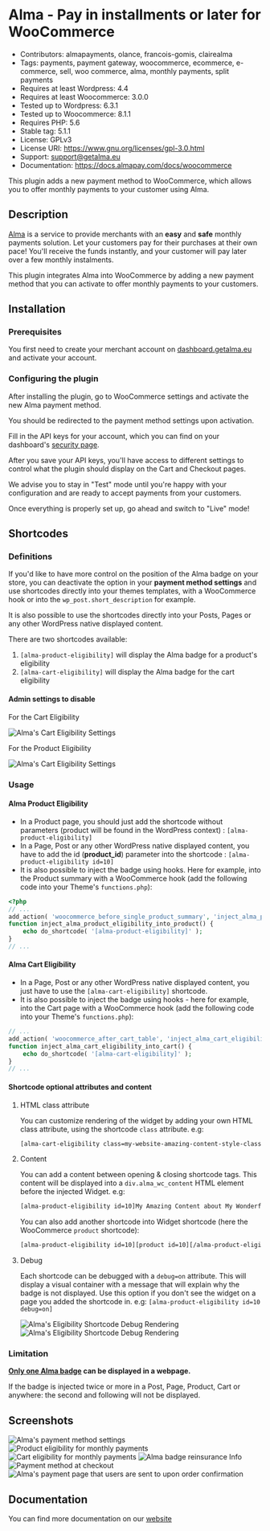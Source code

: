 # Alma - Pay in installments or later for WooCommerce

- Contributors: almapayments, olance, francois-gomis, clairealma
- Tags: payments, payment gateway, woocommerce, ecommerce, e-commerce, sell, woo commerce, alma, monthly payments, split payments
- Requires at least Wordpress: 4.4
- Requires at least Woocommerce: 3.0.0
- Tested up to Wordpress: 6.3.1
- Tested up to Woocommerce: 8.1.1
- Requires PHP: 5.6
- Stable tag: 5.1.1
- License: GPLv3
- License URI: https://www.gnu.org/licenses/gpl-3.0.html
- Support: support@getalma.eu
- Documentation: https://docs.almapay.com/docs/woocommerce

This plugin adds a new payment method to WooCommerce, which allows you to offer monthly payments to your customer using Alma.

## Description

[Alma](https://almapay.com) is a service to provide merchants with an **easy** and **safe** monthly payments solution.
Let your customers pay for their purchases at their own pace! You'll receive the funds instantly, and your customer will pay later over a few monthly instalments.

This plugin integrates Alma into WooCommerce by adding a new payment method that you can activate to offer monthly payments to your customers.

## Installation

### Prerequisites

You first need to create your merchant account on [dashboard.getalma.eu](https://dashboard.getalma.eu) and activate your account.

### Configuring the plugin

After installing the plugin, go to WooCommerce settings and activate the new Alma payment method.

You should be redirected to the payment method settings upon activation.

Fill in the API keys for your account, which you can find on your dashboard's [security page](https://dashboard.getalma.eu/security).

After you save your API keys, you'll have access to different settings to control what the plugin should display on the Cart and Checkout pages.

We advise you to stay in "Test" mode until you're happy with your configuration and are ready to accept payments from your customers.

Once everything is properly set up, go ahead and switch to "Live" mode!

## Shortcodes

### Definitions

If you'd like to have more control on the position of the Alma badge on your store, you can deactivate the option in your **payment method settings** and use shortcodes directly into your themes templates, with a WooCommerce hook or into the `wp_post.short_description` for example.

It is also possible to use the shortcodes directly into your Posts, Pages or any other WordPress native displayed content.

There are two shortcodes available:
1. `[alma-product-eligibility]` will display the Alma badge for a product's eligibility
2. `[alma-cart-eligibility]` will display the Alma badge for the cart eligibility

#### Admin settings to disable

For the Cart Eligibility

![Alma's Cart Eligibility Settings](.wordpress.org/screenshot-shortcode-1.png)

For the Product Eligibility

![Alma's Cart Eligibility Settings](.wordpress.org/screenshot-shortcode-2.png)

### Usage

#### Alma Product Eligibility

- In a Product page, you should just add the shortcode without parameters (product will be found in the WordPress context) :
   `[alma-product-eligibility]`
- In a Page, Post or any other WordPress native displayed content, you have to add the id (__product_id__) parameter into the shortcode :
   `[alma-product-eligibility id=10]`
- It is also possible to inject the badge using hooks. Here for example, into the Product summary with a WooCommerce hook (add the following code into your Theme's `functions.php`):
```php
<?php
// ...
add_action( 'woocommerce_before_single_product_summary', 'inject_alma_product_eligibility_into_product' );
function inject_alma_product_eligibility_into_product() {
    echo do_shortcode( '[alma-product-eligibility]' );
}
// ...
```

#### Alma Cart Eligibility

- In a Page, Post or any other WordPress native displayed content, you just have to use the `[alma-cart-eligibility]` shortcode.
- It is also possible to inject the badge using hooks - here for example, into the Cart page with a WooCommerce hook (add the following code into your Theme's `functions.php`):
```php
// ...
add_action( 'woocommerce_after_cart_table', 'inject_alma_cart_eligibility_into_cart' );
function inject_alma_cart_eligibility_into_cart() {
    echo do_shortcode( '[alma-cart-eligibility]' );
}
// ...
```

#### Shortcode optional attributes and content

1. HTML class attribute

   You can customize rendering of the widget by adding your own HTML class attribute, using the shortcode `class` attribute. e.g:
   ```txt
   [alma-cart-eligibility class=my-website-amazing-content-style-class]
   ```
1. Content

   You can add a content between opening & closing shortcode tags. This content will be displayed into a `div.alma_wc_content`
   HTML element before the injected Widget. e.g:
   ```txt
   [alma-product-eligibility id=10]My Amazing Content about My Wonderfull Product[/alma-product-eligibility ]
   ```

   You can also add another shortcode into Widget shortcode (here the WooCommerce `product` shortcode):
   ```txt
   [alma-product-eligibility id=10][product id=10][/alma-product-eligibility ]
   ```
1. Debug

   Each shortcode can be debugged with a `debug=on` attribute. This will display a visual container with a message that
   will explain why the badge is not displayed. Use this option if you don't see the widget on a page you added the
   shortcode in. e.g: `[alma-product-eligibility id=10 debug=on]`

   ![Alma's Eligibility Shortcode Debug Rendering](.wordpress.org/screenshot-shortcode-3.png)
   ![Alma's Eligibility Shortcode Debug Rendering](.wordpress.org/screenshot-shortcode-4.png)

### Limitation

**<u>Only one Alma badge</u> can be displayed in a webpage.**

If the badge is injected twice or more in a Post, Page, Product, Cart or anywhere:
the second and following will not be displayed.

## Screenshots

![Alma's payment method settings](.wordpress.org/screenshot-1.png)
![Product eligibility for monthly payments](.wordpress.org/screenshot-2.png)
![Cart eligibility for monthly payments](.wordpress.org/screenshot-3.png)
![Alma badge reinsurance Info](.wordpress.org/screenshot-4.png)
![Payment method at checkout](.wordpress.org/screenshot-5.png)
![Alma's payment page that users are sent to upon order confirmation](.wordpress.org/screenshot-6.png)

## Documentation

You can find more documentation on our [website](https://docs.almapay.com/docs/woocommerce)